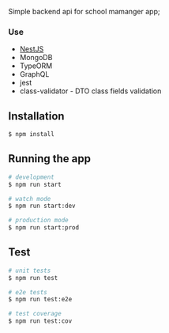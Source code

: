 
Simple backend api for school mamanger app;

### Use
- [NestJS](https://nestjs.com/)
- MongoDB 
- TypeORM
- GraphQL
- jest
- class-validator - DTO class fields validation

## Installation

```bash
$ npm install
```

## Running the app

```bash
# development
$ npm run start

# watch mode
$ npm run start:dev

# production mode
$ npm run start:prod
```

## Test

```bash
# unit tests
$ npm run test

# e2e tests
$ npm run test:e2e

# test coverage
$ npm run test:cov
```